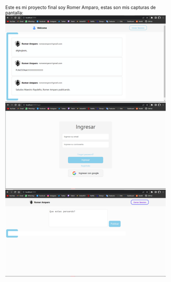 Este es mi proyecto final soy Romer Amparo, estas son mis capturas de pantalla:
![el inicio de mi muro interactivo](inicio.png)
![el registro de mi muro interactivo](registro.png)
![el metodo de publicacion de mi muro interactivo](publicacion.png)
